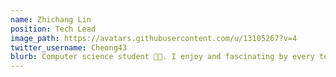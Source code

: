 ```yaml
---
name: Zhichang Lin
position: Tech Lead
image_path: https://avatars.githubusercontent.com/u/13105267?v=4
twitter_username: Cheong43
blurb: Computer science student 🧑‍🎓. I enjoy and fascinating by every tech theory and new idea!
---
```

